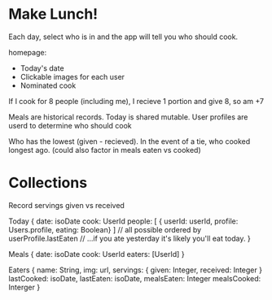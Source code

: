 Make Lunch!
===========

Each day, select who is in and the app will tell you who should cook.


homepage:
- Today's date
- Clickable images for each user
- Nominated cook

If I cook for 8 people (including me), I recieve 1 portion and give 8, so am +7

Meals are historical records.
Today is shared mutable.
User profiles are userd to determine who should cook

Who has the lowest (given - recieved). 
In the event of a tie, who cooked longest ago. (could also factor in meals eaten vs cooked)

Collections
===========

Record servings given vs received

Today
{
  date: isoDate
  cook: UserId
  people: [ { userId: userId, profile: Users.profile, eating: Boolean} ] 
  // all possible ordered by userProfile.lastEaten 
  // ...if you ate yesterday it's likely you'll eat today.
}

Meals
{
  date: isoDate
  cook: UserId
  eaters: [UserId]
}

Eaters
{
  name: String,
  img: url,
  servings: {
    given: Integer,
    received: Integer
  }
  lastCooked:  isoDate,
  lastEaten:   isoDate,
  mealsEaten:  Integer
  mealsCooked: Interger
}

